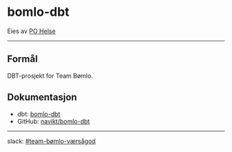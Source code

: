# bomlo-dbt

Eies av [PO Helse](https://teamkatalog.nav.no/area/6b149078-927b-4570-a1ce-97bbb9499fb6)

---

## Formål

DBT-prosjekt for Team Bømlo.

## Dokumentasjon

- dbt: [bomlo-dbt](https://navikt.github.io/bomlo-dbt)
- GitHub: [navikt/bomlo-dbt](https://github.com/navikt/dvh_arb_cv)

---

slack: [#team-bømlo-værsågod](https://nav-it.slack.com/archives/C019637N90X)
